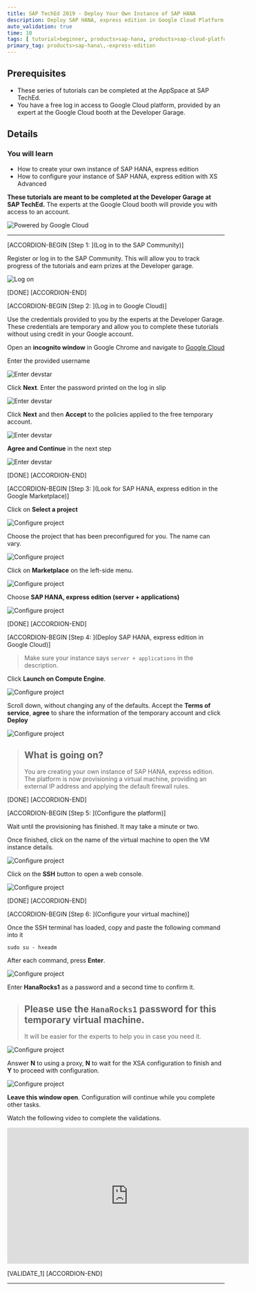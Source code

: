 ```yaml
---
title: SAP TechEd 2019 - Deploy Your Own Instance of SAP HANA
description: Deploy SAP HANA, express edition in Google Cloud Platform
auto_validation: true
time: 10
tags: [ tutorial>beginner, products>sap-hana, products>sap-cloud-platform]
primary_tag: products>sap-hana\,-express-edition
---
```


## Prerequisites
 - These series of tutorials can be completed at the AppSpace at SAP TechEd.
 - You have a free log in access to Google Cloud platform, provided by an expert at the Google Cloud booth at the Developer Garage.

## Details
### You will learn
  - How to create your own instance of SAP HANA, express edition
  - How to configure your instance of SAP HANA, express edition with XS Advanced

**These tutorials are meant to be completed at the Developer Garage at SAP TechEd.** The experts at the Google Cloud booth will provide you with access to an account.

![Powered by Google Cloud](cloud_logo.png)

---

[ACCORDION-BEGIN [Step 1: ](Log in to the SAP Community)]

Register or log in to the SAP Community. This will allow you to track progress of the tutorials and earn prizes at the Developer garage.

![Log on](zoomlogin.gif)

[DONE]
[ACCORDION-END]


[ACCORDION-BEGIN [Step 2: ](Log in to Google Cloud)]

Use the credentials provided to you by the experts at the Developer Garage. These credentials are temporary and allow you to complete these tutorials without using credit in your Google account.

Open an **incognito window** in Google Chrome and navigate to [Google Cloud](https://console.cloud.google.com)

Enter the provided username

![Enter devstar](1.png)

Click **Next**. Enter the password printed on the log in slip

![Enter devstar](2.png)

Click **Next** and then **Accept** to the policies applied to the free temporary account.

![Enter devstar](3.png)

**Agree and Continue** in the next step

![Enter devstar](4.png)


[DONE]
[ACCORDION-END]

[ACCORDION-BEGIN [Step 3: ](Look for SAP HANA, express edition in the Google Marketplace)]

Click on **Select a project**

![Configure project](5.png)

Choose the project that has been preconfigured for you. The name can vary.

![Configure project](6.png)

Click on **Marketplace** on the left-side menu.

![Configure project](7.png)

Choose **SAP HANA, express edition (server +  applications)**

![Configure project](8.png)


[DONE]
[ACCORDION-END]


[ACCORDION-BEGIN [Step 4: ](Deploy SAP HANA, express edition in Google Cloud)]

> Make sure your instance says `server + applications` in the description.

Click **Launch on Compute Engine**.

![Configure project](9.png)

Scroll down, without changing any of the defaults. Accept the **Terms of service**, **agree** to share the information of the temporary account and click **Deploy**

![Configure project](10.png)

> ##  What is going on?
> You are creating your own instance of SAP HANA, express edition. The platform is now provisioning a virtual machine, providing an external IP address and applying the default firewall rules.

[DONE]
[ACCORDION-END]

[ACCORDION-BEGIN [Step 5: ](Configure the platform)]

Wait until the provisioning has finished. It may take a minute or two.

Once finished, click on the name of the virtual machine to open the VM instance details.

![Configure project](11.png)

Click on the **SSH** button to open a web console.

![Configure project](12.png)

[DONE]
[ACCORDION-END]


[ACCORDION-BEGIN [Step 6: ](Configure your virtual machine)]

Once the SSH terminal has loaded, copy and paste the following command into it

```ssh
sudo su - hxeadm
```

After each command, press **Enter**.

![Configure project](13.png)

Enter **HanaRocks1** as a password and a second time to confirm it.

> ## Please use the `HanaRocks1` password for this temporary virtual machine.
> It will be easier for the experts to help you in case you need it.

![Configure project](14.png)

Answer **N** to using a proxy, **N** to wait for the XSA configuration to finish and **Y** to proceed with configuration.

![Configure project](15.png)

**Leave this window open**. Configuration will continue while you complete other tasks.

Watch the following video to complete the validations.

<iframe width="560" height="315" src="https://www.youtube.com/embed/HWP839IWaNU" frameborder="0" allow="accelerometer; autoplay; encrypted-media; gyroscope; picture-in-picture" allowfullscreen></iframe>


[VALIDATE_1]
[ACCORDION-END]

---
